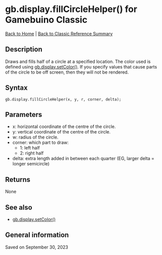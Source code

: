 
# gb.display.fillCircleHelper() for Gamebuino Classic

[Back to Home](./../../../README.MD) | [Back to Classic Reference Summary](./README.MD)

## Description

Draws and fills half of a circle at a specified location. The color used is defined using [gb.display.setColor()](./gb-display-setColor.md). If you specify values that cause parts of the circle to be off screen, then they will not be rendered.

## Syntax

```
gb.display.fillCircleHelper(x, y, r, corner, delta);
```

## Parameters

- x: horizontal coordinate of the centre of the circle.
- y: vertical coordinate of the centre of the circle.
- w: radius of the circle.
- corner: which part to draw:
    - 1: left half
    - 2: right half
- delta: extra length added in between each quarter (EG, larger delta = longer semicircle)

## Returns

None

## See also

- [gb.display.setColor()](./gb-display-setColor.md)

## General information

Saved on September 30, 2023

